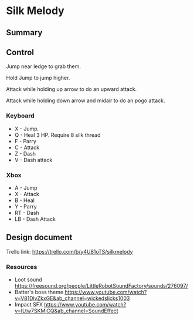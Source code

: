# Silk Melody

## Summary

## Control

Jump near ledge to grab them.

Hold Jump to jump higher.

Attack while holding up arrow to do an upward attack.

Attack while holding down arrow and midair to do an pogo attack.

### Keyboard

- X - Jump.
- Q - Heal 3 HP. Require 8 silk thread
- F - Parry
- C - Attack
- Z - Dash
- V - Dash attack

### Xbox

- A - Jump
- X - Attack
- B - Heal
- Y - Parry
- RT - Dash
- LB - Dash Attack

## Design document

Trello link: <https://trello.com/b/y4U81oTS/silkmelody>

### Resources

- Loot sound <https://freesound.org/people/LittleRobotSoundFactory/sounds/276097/>
- Batter's boss theme <https://www.youtube.com/watch?v=V81DlvZkxGE&ab_channel=wickedslicks1003>
- Impact SFX <https://www.youtube.com/watch?v=ILtw7SKMjCQ&ab_channel=SoundEffect>
